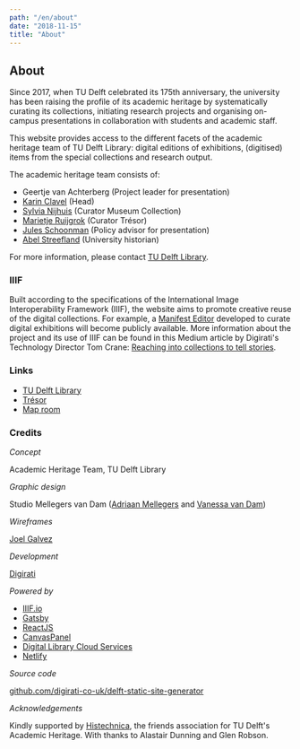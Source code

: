 ```yaml
---
path: "/en/about"
date: "2018-11-15"
title: "About"
---
```


<article class="long">

# About

Since 2017, when TU Delft celebrated its 175th anniversary, the university has been raising the profile of its academic heritage by systematically curating  its collections, initiating research projects and organising on-campus presentations in collaboration with students and academic staff.

This website provides access to the different facets of the academic heritage team of TU Delft Library: digital editions of exhibitions, (digitised) items from the special collections and research output.

The academic heritage team consists of:

- Geertje van Achterberg (Project leader for presentation)
- [Karin Clavel](https://www.tudelft.nl/staff/c.l.clavel/) (Head)
- [Sylvia Nijhuis](https://www.tudelft.nl/staff/s.m.nijhuis/) (Curator Museum Collection)
- [Marietje Ruijgrok](https://www.tudelft.nl/staff/m.c.j.ruijgrok/) (Curator Trésor)
- [Jules Schoonman](https://www.tudelft.nl/staff/j.a.schoonman/) (Policy advisor for presentation)
- [Abel Streefland](https://www.tudelft.nl/staff/a.h.streefland/) (University historian)

For more information, please contact [TU Delft Library](https://www.tudelft.nl/en/library/about-the-library/contact-and-map).

### IIIF

Built according to the specifications of the International Image Interoperability Framework (IIIF), the website aims to promote creative reuse of the digital collections. For example, a [Manifest Editor](https://github.com/digirati-co-uk/iiif-manifest-editor) developed to curate digital exhibitions will become publicly available. More information about the project and its use of IIIF can be found in this Medium article by Digirati's Technology Director Tom Crane: [Reaching into collections to tell stories](https://medium.com/digirati-ch/reaching-into-collections-to-tell-stories-3dc32a1772af).

### Links

- [TU Delft Library](https://www.tudelft.nl/library/)
- [Trésor](https://tresor.tudelft.nl)
- [Map room](https://www.tudelft.nl/en/library/collections/map-room/)

### Credits

*Concept*

Academic Heritage Team, TU Delft Library

*Graphic design*

Studio Mellegers van Dam ([Adriaan Mellegers](https://www.adriaanmellegers.com) and [Vanessa van Dam](http://www.vanessavandam.nl))

*Wireframes*

[Joel Galvez](https://www.joelgalvez.com)

*Development*

[Digirati](https://digirati.com)

*Powered by*

- [IIIF.io](https://iiif.io)
- [Gatsby](https://www.gatsbyjs.org)
- [ReactJS](https://reactjs.org)
- [CanvasPanel](https://canvas-panel.digirati.com)
- [Digital Library Cloud Services](https://dlcs.info)
- [Netlify](https://www.netlify.com)

*Source code*

[github.com/digirati-co-uk/delft-static-site-generator](https://github.com/digirati-co-uk/delft-static-site-generator)

*Acknowledgements*

Kindly supported by [Histechnica](https://histechnica.nl), the friends association for TU Delft's Academic Heritage. With thanks to Alastair Dunning and Glen Robson.

</article>

